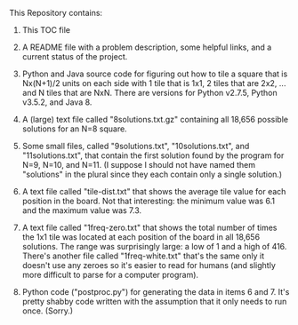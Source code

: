 This Repository contains:

1. This TOC file

2. A README file with a problem description, some helpful links, and a current status of the project.

3. Python and Java source code for figuring out how to tile a square that is Nx(N+1)/2 units on each side with 1 tile that is 1x1, 2 tiles that are 2x2, ... and N tiles that are NxN. There are versions for Python v2.7.5, Python v3.5.2, and Java 8.

4. A (large) text file called "8solutions.txt.gz" containing all 18,656 possible solutions for an N=8 square. 

5. Some small files, called "9solutions.txt", "10solutions.txt", and "11solutions.txt", that contain the first solution found by the program for N=9, N=10, and N=11. (I suppose I should not have named them "solutions" in the plural since they each contain only a single solution.)

6. A text file called "tile-dist.txt" that shows the average tile value for each position in the board. Not that interesting: the minimum value was 6.1 and the maximum value was 7.3.

7. A text file called "1freq-zero.txt" that shows the total number of times the 1x1 tile was located at each position of the board in all 18,656 solutions. The range was surprisingly large: a low of 1 and a high of 416. There's another file called "1freq-white.txt" that's the same only it doesn't use any zeroes so it's easier to read for humans (and slightly more difficult to parse for a computer program).

8. Python code ("postproc.py") for generating the data in items 6 and 7. It's pretty shabby code written with the assumption that it only needs to run once. (Sorry.)

